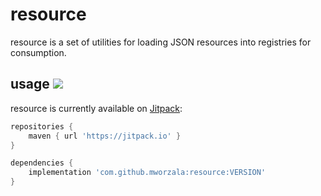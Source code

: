 # resource
resource is a set of utilities for loading JSON resources into registries for consumption.

## usage [![](https://jitpack.io/v/mworzala/resource.svg)](https://jitpack.io/#mworzala/resource)
resource is currently available on [Jitpack](https://jitpack.io/#mworzala/resource):
```groovy
repositories {
    maven { url 'https://jitpack.io' }
}

dependencies {
    implementation 'com.github.mworzala:resource:VERSION'
}
```
